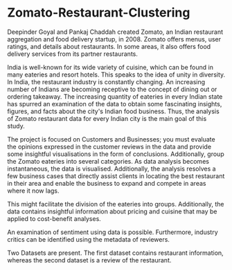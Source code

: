 # Zomato-Restaurant-Clustering
Deepinder Goyal and Pankaj Chaddah created Zomato, an Indian restaurant aggregation and food delivery startup, in 2008. Zomato offers menus, user ratings, and details about restaurants. In some areas, it also offers food delivery services from its partner restaurants.

India is well-known for its wide variety of cuisine, which can be found in many eateries and resort hotels. This speaks to the idea of unity in diversity. In India, the restaurant industry is constantly changing. An increasing number of Indians are becoming receptive to the concept of dining out or ordering takeaway. The increasing quantity of eateries in every Indian state has spurred an examination of the data to obtain some fascinating insights, figures, and facts about the city's Indian food business. Thus, the analysis of Zomato restaurant data for every Indian city is the main goal of this study.


The project is focused on Customers and Businesses; you must evaluate the opinions expressed in the customer reviews in the data and provide some insightful visualisations in the form of conclusions. Additionally, group the Zomato eateries into several categories. As data analysis becomes instantaneous, the data is visualised. Additionally, the analysis resolves a few business cases that directly assist clients in locating the best restaurant in their area and enable the business to expand and compete in areas where it now lags.

This might facilitate the division of the eateries into groups. Additionally, the data contains insightful information about pricing and cuisine that may be applied to cost-benefit analyses.

An examination of sentiment using data is possible. Furthermore, industry critics can be identified using the metadata of reviewers.

Two Datasets are  present. The first dataset contains restaurant information, whereas the second dataset is a review of the restaurant.




